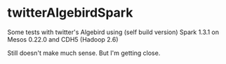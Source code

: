 # twitterAlgebirdSpark
Some tests with twitter's Algebird using (self build version) Spark 1.3.1 on Mesos 0.22.0 and CDH5 (Hadoop 2.6)

Still doesn't make much sense. But I'm getting close.

